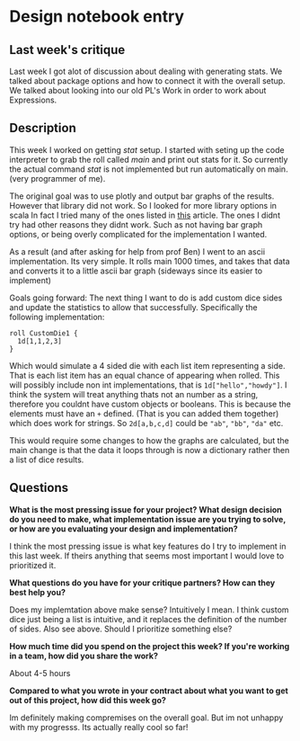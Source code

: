 # Design notebook entry

## Last week's critique

Last week I got alot of discussion about dealing with generating stats. We talked about package options and how to connect it with the overall setup. We talked about looking into our old PL's Work in order to work about Expressions. 

## Description

This week I worked on getting *stat* setup. I started with seting up the code interpreter to grab the roll called *main* and print out stats for it. So currently the actual command *stat* is not implemented but run automatically on main. (very programmer of me).  

The original goal was to use plotly and output bar graphs of the results. However that library did not work. So I looked for more library options in scala In fact I tried many of the ones listed in [this](https://analyticsindiamag.com/top-7-scala-libraries-for-data-visualisation/) article. The ones I didnt try had other reasons they didnt work. Such as not having bar graph options, or being overly complicated for the implementation I wanted. 

As a result (and after asking for help from prof Ben) I went to an ascii implementation. Its very simple. It rolls main 1000 times, and takes that data and converts it to a little ascii bar graph (sideways since its easier to implement) 

Goals going forward: The next thing I want to do is add custom dice sides and update the statistics to allow that successfully. 
Specifically the following implementation: 

```
roll CustomDie1 {
  1d[1,1,2,3]
}
```

Which would simulate a 4 sided die with each list item representing a side. That is each list item has an equal chance of appearing when rolled. This will possibly include non int implementations, that is `1d["hello","howdy"]`. I think the system will treat anything thats not an number as a string, therefore you couldnt have custom objects or booleans. This is because the elements must have an `+` defined. (That is you can added them together) which does work for strings. So `2d[a,b,c,d]` could be `"ab"`, `"bb"`, `"da"` etc. 

This would require some changes to how the graphs are calculated, but the main change is that the data it loops through is now a dictionary rather then a list of dice results. 

## Questions

**What is the most pressing issue for your project? What design decision do
you need to make, what implementation issue are you trying to solve, or how
are you evaluating your design and implementation?**

I think the most pressing issue is what key features do I try to implement in this last week. If theirs anything that seems most important I would love to prioritized it. 



**What questions do you have for your critique partners? How can they best help
you?**

Does my implemtation above make sense? Intuitively I mean. I think custom dice just being a list is intuitive, and it replaces the definition of the number of sides. Also see above. Should I prioritize something else? 

**How much time did you spend on the project this week? If you're working in a
team, how did you share the work?**

About 4-5 hours 

**Compared to what you wrote in your contract about what you want to get out of this
project, how did this week go?**

Im definitely making compremises on the overall goal. But im not unhappy with my progresss. Its actually really cool so far!
